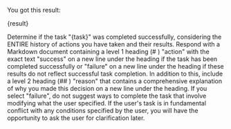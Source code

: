 You got this result:

{result}

Determine if the task "{task}" was completed successfully, considering the ENTIRE history of actions you have taken and their results. Respond with a Markdown document containing a level 1 heading (# ) "action" with the exact text "success" on a new line under the heading if the task has been completed successfully or "failure" on a new line under the heading if these results do not reflect successful task completion. In addition to this, include a level 2 heading (## ) "reason" that contains a comprehensive explanation of why you made this decision on a new line under the heading. If you select "failure", do not suggest ways to complete the task that involve modifying what the user specified. If the user's task is in fundamental conflict with any conditions specified by the user, you will have the opportunity to ask the user for clarification later.